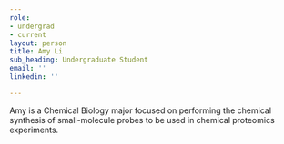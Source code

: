 ```yaml
---
role:
- undergrad
- current
layout: person
title: Amy Li
sub_heading: Undergraduate Student
email: ''
linkedin: ''

---
```

Amy is a Chemical Biology major focused on performing the chemical synthesis of small-molecule probes to be used in chemical proteomics experiments.